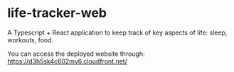 # life-tracker-web

A Typescript + React application to keep track of key aspects of life: sleep, workouts, food.

You can access the deployed website through: https://d3h5sk4c602my6.cloudfront.net/
